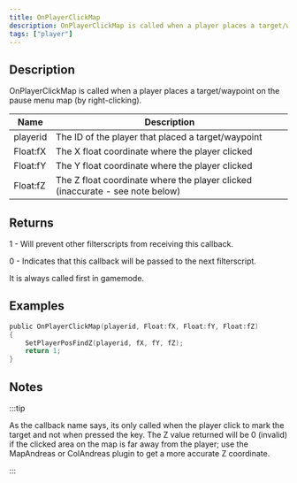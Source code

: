 ```yaml
---
title: OnPlayerClickMap
description: OnPlayerClickMap is called when a player places a target/waypoint on the pause menu map (by right-clicking).
tags: ["player"]
---
```


<VersionWarn name='callback' version='SA-MP 0.3d' />

## Description

OnPlayerClickMap is called when a player places a target/waypoint on the pause menu map (by right-clicking).

| Name     | Description                                                                   |
| -------- | ----------------------------------------------------------------------------- |
| playerid | The ID of the player that placed a target/waypoint                            |
| Float:fX | The X float coordinate where the player clicked                               |
| Float:fY | The Y float coordinate where the player clicked                               |
| Float:fZ | The Z float coordinate where the player clicked (inaccurate - see note below) |

## Returns

1 - Will prevent other filterscripts from receiving this callback.

0 - Indicates that this callback will be passed to the next filterscript.

It is always called first in gamemode.

## Examples

```c
public OnPlayerClickMap(playerid, Float:fX, Float:fY, Float:fZ)
{
    SetPlayerPosFindZ(playerid, fX, fY, fZ);
    return 1;
}
```

## Notes

:::tip

As the callback name says, its only called when the player click to mark the target and not when pressed the key. The Z value returned will be 0 (invalid) if the clicked area on the map is far away from the player; use the MapAndreas or ColAndreas plugin to get a more accurate Z coordinate.

:::
